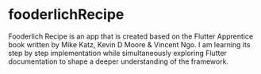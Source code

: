 # fooderlichRecipe
Fooderlich Recipe is an app that is created based on the Flutter Apprentice book written by Mike Katz, Kevin D Moore &amp; Vincent Ngo. I am learning its step by step implementation while simultaneously exploring Flutter documentation to shape a deeper understanding of the framework. 
